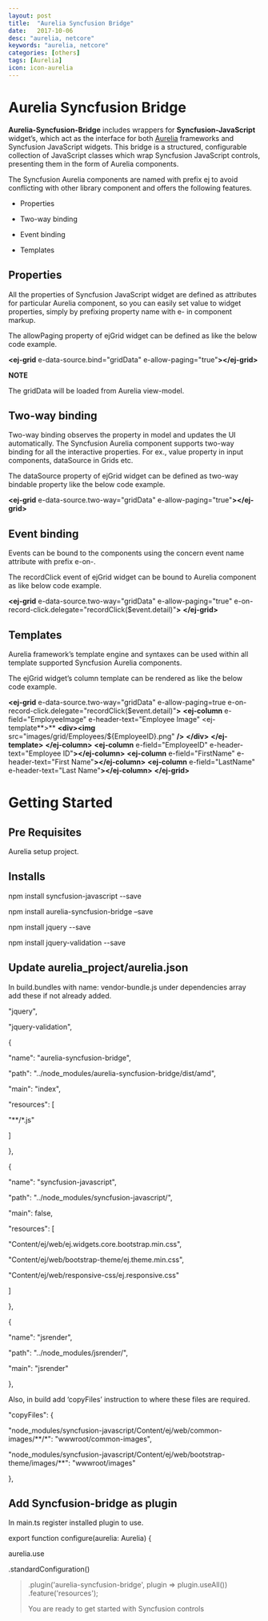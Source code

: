 ```yaml
---
layout: post
title:  "Aurelia Syncfusion Bridge"
date:   2017-10-06
desc: "aurelia, netcore"
keywords: "aurelia, netcore"
categories: [others]
tags: [Aurelia]
icon: icon-aurelia
---
```


Aurelia Syncfusion Bridge
=========================

**Aurelia-Syncfusion-Bridge** includes wrappers for
**Syncfusion-JavaScript** widget’s, which act as the interface for
both [Aurelia](http://aurelia.io/) frameworks and Syncfusion JavaScript
widgets. This bridge is a structured, configurable collection of
JavaScript classes which wrap Syncfusion JavaScript controls, presenting
them in the form of Aurelia components.

The Syncfusion Aurelia components are named with prefix ej to avoid
conflicting with other library component and offers the following
features.

-   Properties

-   Two-way binding

-   Event binding

-   Templates

Properties
----------

All the properties of Syncfusion JavaScript widget are defined as
attributes for particular Aurelia component, so you can easily set value
to widget properties, simply by prefixing property name with e- in
component markup.

The allowPaging property of ejGrid widget can be defined as like the
below code example.

**&lt;ej-grid** e-data-source.bind="gridData"
e-allow-paging="true"**&gt;&lt;/ej-grid&gt;**

**NOTE**

The gridData will be loaded from Aurelia view-model.

Two-way binding
---------------

Two-way binding observes the property in model and updates the UI
automatically. The Syncfusion Aurelia component supports two-way binding
for all the interactive properties. For ex., value property in input
components, dataSource in Grids etc.

The dataSource property of ejGrid widget can be defined as two-way
bindable property like the below code example.

**&lt;ej-grid** e-data-source.two-way="gridData"
e-allow-paging="true"**&gt;&lt;/ej-grid&gt;**

Event binding
-------------

Events can be bound to the components using the concern event name
attribute with prefix e-on-.

The recordClick event of ejGrid widget can be bound to Aurelia component
as like below code example.

**&lt;ej-grid** e-data-source.two-way="gridData" e-allow-paging="true"
e-on-record-click.delegate="recordClick(\$event.detail)"**&gt;**
**&lt;/ej-grid&gt;**

Templates
---------

Aurelia framework’s template engine and syntaxes can be used within all
template supported Syncfusion Aurelia components.

The ejGrid widget’s column template can be rendered as like the below
code example.

**&lt;ej-grid** e-data-source.two-way="gridData" e-allow-paging=true
e-on-record-click.delegate="recordClick(\$event.detail)"**&gt;**
**&lt;ej-column** e-field="EmployeeImage" e-header-text="Employee Image"
&lt;ej-template**&gt;** **&lt;div&gt;&lt;img**
src="images/grid/Employees/\${EmployeeID}.png" **/&gt;**
**&lt;/div&gt;** **&lt;/ej-template&gt;** **&lt;/ej-column&gt;**
**&lt;ej-column** e-field="EmployeeID" e-header-text="Employee
ID"**&gt;&lt;/ej-column&gt;** **&lt;ej-column** e-field="FirstName"
e-header-text="First Name"**&gt;&lt;/ej-column&gt;** **&lt;ej-column**
e-field="LastName" e-header-text="Last Name"**&gt;&lt;/ej-column&gt;**
**&lt;/ej-grid&gt;**

Getting Started
===============

Pre Requisites
--------------

Aurelia setup project.

Installs 
---------

npm install syncfusion-javascript --save

npm install aurelia-syncfusion-bridge –save

npm install jquery --save

npm install jquery-validation --save

Update aurelia\_project/aurelia.json
------------------------------------

In build.bundles with name: vendor-bundle.js under dependencies array
add these if not already added.

"jquery",

"jquery-validation",

{

"name": "aurelia-syncfusion-bridge",

"path": "../node\_modules/aurelia-syncfusion-bridge/dist/amd",

"main": "index",

"resources": \[

"\*\*/\*.js"

\]

},

{

"name": "syncfusion-javascript",

"path": "../node\_modules/syncfusion-javascript/",

"main": false,

"resources": \[

"Content/ej/web/ej.widgets.core.bootstrap.min.css",

"Content/ej/web/bootstrap-theme/ej.theme.min.css",

"Content/ej/web/responsive-css/ej.responsive.css"

\]

},

{

"name": "jsrender",

"path": "../node\_modules/jsrender/",

"main": "jsrender"

},

Also, in build add ‘copyFiles’ instruction to where these files are
required.

"copyFiles": {

"node\_modules/syncfusion-javascript/Content/ej/web/common-images/\*\*/\*":
"wwwroot/common-images",

"node\_modules/syncfusion-javascript/Content/ej/web/bootstrap-theme/images/\*\*":
"wwwroot/images"

},

Add Syncfusion-bridge as plugin
-------------------------------

In main.ts register installed plugin to use.

export function configure(aurelia: Aurelia) {

aurelia.use

.standardConfiguration()

> .plugin('aurelia-syncfusion-bridge', plugin =&gt; plugin.useAll())
> .feature('resources');
>
> You are ready to get started with Syncfusion controls
